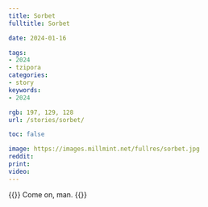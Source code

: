```yaml
---
title: Sorbet
fulltitle: Sorbet

date: 2024-01-16

tags:
- 2024
- tzipora
categories:
- story
keywords:
- 2024

rgb: 197, 129, 128
url: /stories/sorbet/

toc: false

image: https://images.millmint.net/fullres/sorbet.jpg
reddit:
print:
video:
---
```

{{<note caption>}}
Come on, man.
{{</note>}}
